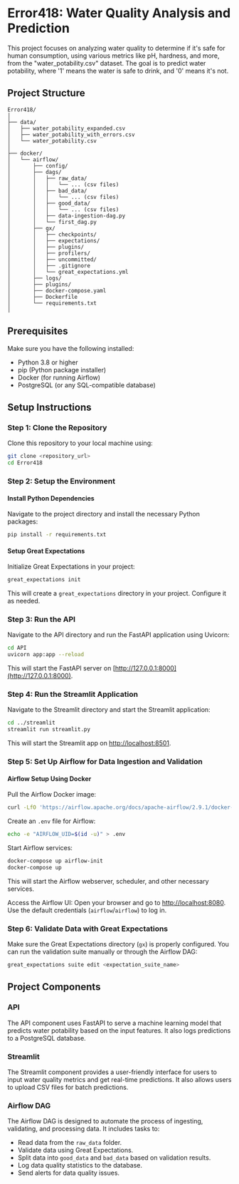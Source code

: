 
# Error418: Water Quality Analysis and Prediction

This project focuses on analyzing water quality to determine if it's safe for human consumption, using various metrics like pH, hardness, and more, from the "water_potability.csv" dataset. The goal is to predict water potability, where '1' means the water is safe to drink, and '0' means it's not.

## Project Structure

```
Error418/
│
├── data/
│   ├── water_potability_expanded.csv
│   ├── water_potability_with_errors.csv
│   └── water_potability.csv
│
├── docker/
│   └── airflow/
│       ├── config/
│       ├── dags/
│       │   ├── raw_data/
│       │   │   └── ... (csv files)
│       │   ├── bad_data/
│       │   │   └── ... (csv files)
│       │   ├── good_data/
│       │   │   └── ... (csv files)
│       │   ├── data-ingestion-dag.py
│       │   └── first_dag.py
│       ├── gx/
│       │   ├── checkpoints/
│       │   ├── expectations/
│       │   ├── plugins/
│       │   ├── profilers/
│       │   ├── uncommitted/
│       │   ├── .gitignore
│       │   └── great_expectations.yml
│       ├── logs/
│       ├── plugins/
│       ├── docker-compose.yaml
│       ├── Dockerfile
│       └── requirements.txt
│
```

## Prerequisites

Make sure you have the following installed:
- Python 3.8 or higher
- pip (Python package installer)
- Docker (for running Airflow)
- PostgreSQL (or any SQL-compatible database)

## Setup Instructions

### Step 1: Clone the Repository

Clone this repository to your local machine using:

```bash
git clone <repository_url>
cd Error418
```

### Step 2: Setup the Environment

#### Install Python Dependencies

Navigate to the project directory and install the necessary Python packages:

```bash
pip install -r requirements.txt
```

#### Setup Great Expectations

Initialize Great Expectations in your project:

```bash
great_expectations init
```

This will create a `great_expectations` directory in your project. Configure it as needed.

### Step 3: Run the API

Navigate to the API directory and run the FastAPI application using Uvicorn:

```bash
cd API
uvicorn app:app --reload
```

This will start the FastAPI server on [http://127.0.0.1:8000](http://127.0.0.1:8000).

### Step 4: Run the Streamlit Application

Navigate to the Streamlit directory and start the Streamlit application:

```bash
cd ../streamlit
streamlit run streamlit.py
```

This will start the Streamlit app on [http://localhost:8501](http://localhost:8501).

### Step 5: Set Up Airflow for Data Ingestion and Validation

#### Airflow Setup Using Docker

Pull the Airflow Docker image:

```bash
curl -LfO 'https://airflow.apache.org/docs/apache-airflow/2.9.1/docker-compose.yaml'
```

Create an `.env` file for Airflow:

```bash
echo -e "AIRFLOW_UID=$(id -u)" > .env
```

Start Airflow services:

```bash
docker-compose up airflow-init
docker-compose up
```

This will start the Airflow webserver, scheduler, and other necessary services.

Access the Airflow UI:
Open your browser and go to [http://localhost:8080](http://localhost:8080). Use the default credentials (`airflow`/`airflow`) to log in.

### Step 6: Validate Data with Great Expectations

Make sure the Great Expectations directory (`gx`) is properly configured. You can run the validation suite manually or through the Airflow DAG:

```bash
great_expectations suite edit <expectation_suite_name>
```

## Project Components

### API

The API component uses FastAPI to serve a machine learning model that predicts water potability based on the input features. It also logs predictions to a PostgreSQL database.

### Streamlit

The Streamlit component provides a user-friendly interface for users to input water quality metrics and get real-time predictions. It also allows users to upload CSV files for batch predictions.

### Airflow DAG

The Airflow DAG is designed to automate the process of ingesting, validating, and processing data. It includes tasks to:
- Read data from the `raw_data` folder.
- Validate data using Great Expectations.
- Split data into `good_data` and `bad_data` based on validation results.
- Log data quality statistics to the database.
- Send alerts for data quality issues.
